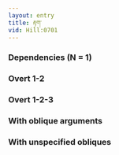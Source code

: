 ```yaml
---
layout: entry
title: རྟག་
vid: Hill:0701
---
```

### Dependencies (N = 1)


### Overt 1-2


### Overt 1-2-3


### With oblique arguments


### With unspecified obliques

